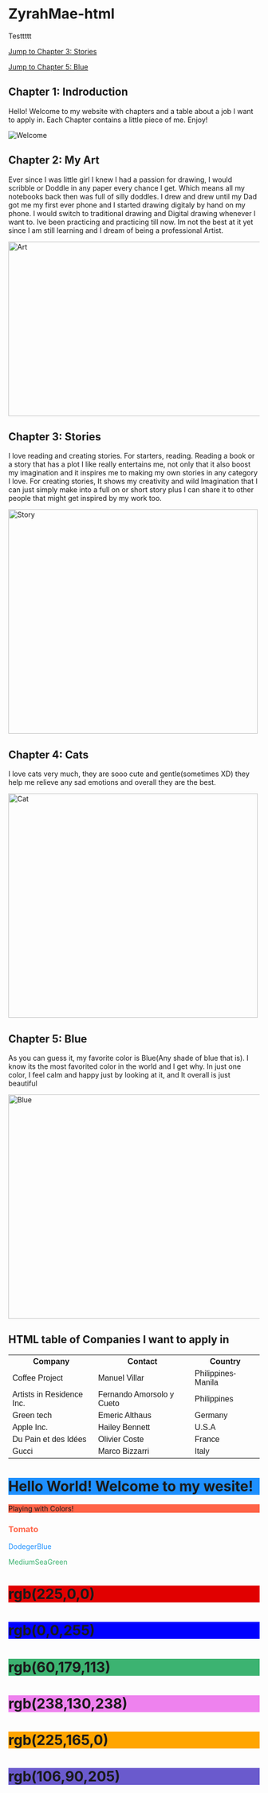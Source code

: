 # ZyrahMae-html
Testtttt

<!DOCTYPE html>
<html>
<body>

<p><a href="#C3">Jump to Chapter 3: Stories</a></p>
<p><a href="#C5">Jump to Chapter 5: Blue</a></p>

<h2>Chapter 1: Indroduction</h2>
<p>Hello! Welcome to my website with chapters and a table about a job I want to apply in. Each Chapter contains a little piece of me. Enjoy!</p>
<img src="Welcome.jpg" alt="Welcome">

<h2>Chapter 2: My Art</h2>
<p>Ever since I was little girl I knew I had a passion for drawing, I would scribble or Doddle in any paper every chance I get. Which means all my notebooks back then was full of silly doddles.
I drew and drew until my Dad got me my first ever phone and I started drawing digitaly by hand on my phone. I would switch to traditional drawing and Digital drawing whenever I want to.
Ive been practicing and practicing till now. Im not the best at it yet since I am still learning and I dream of being a professional Artist.</p>
<img src="Art.jpg" alt="Art" width="600" height="350">

<h2>Chapter 3: Stories</h2>
<p>I love reading and creating stories. For starters, reading. Reading a book or a story that has a plot I like really entertains me, not only that it also boost my imagination and it inspires me to making my own stories in any category
I love. For creating stories, It shows my creativity and wild Imagination that I can just simply make into a full on or short story plus I can share it to other people that might get inspired by my work too. </p> 
<img src="Story.jpg" alt="Story" width="500" height="450">

<h2 id="C4">Chapter 4: Cats</h2>
<p>I love cats very much, they are sooo cute and gentle(sometimes XD) they help me relieve any sad emotions and overall they are the best.</p>
<img src="Cat.jpg" alt="Cat" width="500" height="450">

<h2>Chapter 5: Blue</h2>
<p>As you can guess it, my favorite color is Blue(Any shade of blue that is). I know its the most favorited color in the world and I get why. In just one color, I feel calm and happy just by looking at it, and It overall is just beautiful</p>
<img src="Blue.jpg" alt="Blue" width="600" height="450">

<!DOCTYPE html>
<html>
<head>
<style>
table {
 font-family: arial, sans-serif;
 border-collapse: collapse;
 width: 100%;
}

td, th {
 border: 1px solid #dddddd;
 text-align: left;
 padding: 8px;
}

tr:nth-child(even) {
 background-color: #dddddd;
}
</style>
</head>
<body>

<h2>HTML table of Companies I want to apply in</h2>

<table>
 <tr>
  <th>Company</th>
  <th>Contact</th>
  <th>Country</th>
 </tr>
 <tr>
  <td>Coffee Project</td>
  <td>Manuel Villar</td>
  <td>Philippines-Manila</td>
 </tr>
 <tr>
  <td>Artists in Residence Inc.</td>
  <td>Fernando Amorsolo y Cueto</td>
  <td>Philippines</td>
 </tr>
 <tr>
  <td>Green tech </td>
  <td>Emeric Althaus</td>
  <td>Germany</td>
 </tr>
 <tr>
  <td>Apple Inc.</td>
  <td>Hailey Bennett</td>
  <td>U.S.A</td>
 </tr>
 <tr>
  <td>Du Pain et des Idées</td>
  <td>Olivier Coste</td>
  <td>France</td>
 </tr>
 <tr>
  <td>Gucci</td>
  <td>Marco Bizzarri</td>
  <td>Italy</td>
 </tr>
</table>

</body>
</html>


<!DOCTYPE html>

<html>

<body>

  
<h1 style="background-color: dodgerblue;">Hello World! Welcome to my wesite!</h1>


<p style="background-color:tomato;"> Playing with Colors!</p>


</body>

</html>


<!DOCTYPE html>

<html>

<body>


<h3 style="color:Tomato;">Tomato</h3>


<p style="color:DodgerBlue;">DodegerBlue</p>


<p style="color:MediumSeaGreen;">MediumSeaGreen</p>


</body>

<html>

<!DOCTYPE html>

<html>

<body>


<h1 style="background-color:rgb(225,0,
0);">rgb(225,0,0)</h1>

<h1 style="background-color:rgb(0,0,
255);">rgb(0,0,255)</h1>

<h1 style="background-color:rgb(60,179,
113);">rgb(60,179,113)</h1>

<h1 style="background-color:rgb(238,130,
238);">rgb(238,130,238)</h1>

<h1 style="background-color:rgb(255,165,
0);">rgb(225,165,0)</h1>

<h1 style="background-color:rgb(106,90,
205);">rgb(106,90,205)</h1>


</body>

</html>








